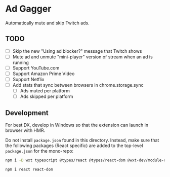 # Ad Gagger

Automatically mute and skip Twitch ads.

## TODO

- [ ] Skip the new "Using ad blocker?" message that Twitch shows
- [ ] Mute ad and unmute "mini-player" version of stream when an ad is running
- [ ] Support YouTube.com
- [ ] Support Amazon Prime Video
- [ ] Support Netflix
- [ ] Add stats that sync between browsers in chrome.storage.sync
  - [ ] Ads muted per platform
  - [ ] Ads skipped per platform

## Development

For best DX, develop in Windows so that the extension can launch in browser with HMR.

Do not install `package.json` found in this directory. Instead, make sure that the following packages (React specific) are added to the top-level `package.json` for the mono-repo:

```sh
npm i -D wxt typescript @types/react @types/react-dom @wxt-dev/module-react
```

```sh
npm i react react-dom
```
